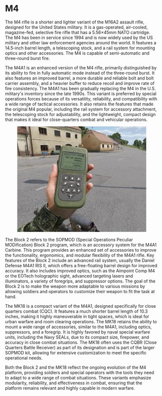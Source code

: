 # M4

The M4 rifle is a shorter and lighter variant of the M16A2 assault rifle, designed for the United States military. It is a gas-operated, air-cooled, magazine-fed, selective fire rifle that has a 5.56×45mm NATO cartridge. The M4 has been in service since 1994 and is now widely used by the US military and other law enforcement agencies around the world. It features a 14.5-inch barrel length, a telescoping stock, and a rail system for mounting optics and other accessories. The M4 is capable of semi-automatic and three-round burst fire.

The M4A1 is an enhanced version of the M4 rifle, primarily distinguished by its ability to fire in fully automatic mode instead of the three-round burst. It also features an improved barrel, a more durable and reliable bolt and bolt carrier assembly, and a heavier buffer to reduce recoil and improve rate of fire consistency. The M4A1 has been gradually replacing the M4 in the U.S. military's inventory since the late 1990s. This variant is preferred by special operations forces because of its versatility, reliability, and compatibility with a wide range of tactical accessories. It also retains the features that made the original M4 popular, including the rail system for accessory attachment, the telescoping stock for adjustability, and the lightweight, compact design that makes it ideal for close-quarters combat and vehicular operations.

<figure><img src="../../../../.gitbook/assets/image (2).png" alt=""><figcaption></figcaption></figure>

The Block 2 refers to the SOPMOD (Special Operations Peculiar MODification) Block 2 program, which is an accessory system for the M4A1 Carbine. This program provides an enhanced set of accessories to improve the functionality, ergonomics, and modular flexibility of the M4A1 rifle. Key features of the Block 2 include an advanced rail system, usually the Daniel Defense M4A1 RIS II, which offers a free-floating barrel design for improved accuracy. It also includes improved optics, such as the Aimpoint Comp M4 or the EOTech holographic sight, advanced targeting lasers and illuminators, a variety of foregrips, and suppressor options. The goal of the Block 2 is to make the weapon more adaptable to various missions by allowing soldiers and operators to customize their weapon to fit the task at hand.

The MK18 is a compact variant of the M4A1, designed specifically for close quarters combat (CQC). It features a much shorter barrel length of 10.3 inches, making it highly maneuverable in tight spaces, which is ideal for urban warfare and room clearing operations. The MK18 retains the ability to mount a wide range of accessories, similar to the M4A1, including optics, suppressors, and a foregrip. It is highly favored by naval special warfare units, including the Navy SEALs, due to its compact size, firepower, and accuracy in close combat situations. The MK18 often uses the CQBR (Close Quarters Battle Receiver) as part of its designation and is part of the larger SOPMOD kit, allowing for extensive customization to meet the specific operational needs.

Both the Block 2 and the MK18 reflect the ongoing evolution of the M4 platform, providing soldiers and special operators with the tools they need to adapt to a wide range of combat situations. These variants emphasize modularity, reliability, and effectiveness in combat, ensuring that the platform remains relevant and highly capable in modern warfare.
